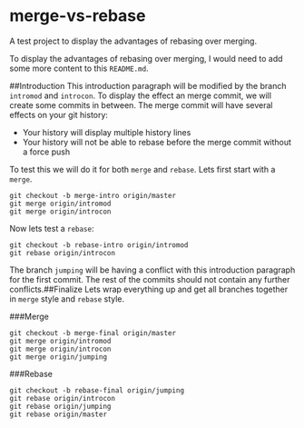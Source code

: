 merge-vs-rebase
===============

A test project to display the advantages of rebasing over merging.

To display the advantages of rebasing over merging, I would need to add some more content to this `README.md`.

##Introduction
This introduction paragraph will be modified by the branch `intromod` and `introcon`. To display the effect an merge 
commit, we will create some commits in between. The merge commit will have several effects on your git history:
 * Your history will display multiple history lines
 * Your history will not be able to rebase before the merge commit without a force push


To test this we will do it for both `merge` and `rebase`. Lets first start with a `merge`.

    git checkout -b merge-intro origin/master
    git merge origin/intromod
    git merge origin/introcon

Now lets test a `rebase`:

    git checkout -b rebase-intro origin/intromod
    git rebase origin/introcon

The branch `jumping` will be 
having a conflict with this introduction paragraph for the first commit. The rest of the commits should not contain any 
further conflicts.##Finalize
Lets wrap everything up and get all branches together in `merge` style and `rebase` style.

###Merge

    git checkout -b merge-final origin/master
    git merge origin/intromod
    git merge origin/introcon
    git merge origin/jumping

###Rebase

    git checkout -b rebase-final origin/jumping
    git rebase origin/introcon
    git rebase origin/jumping
    git rebase origin/master

